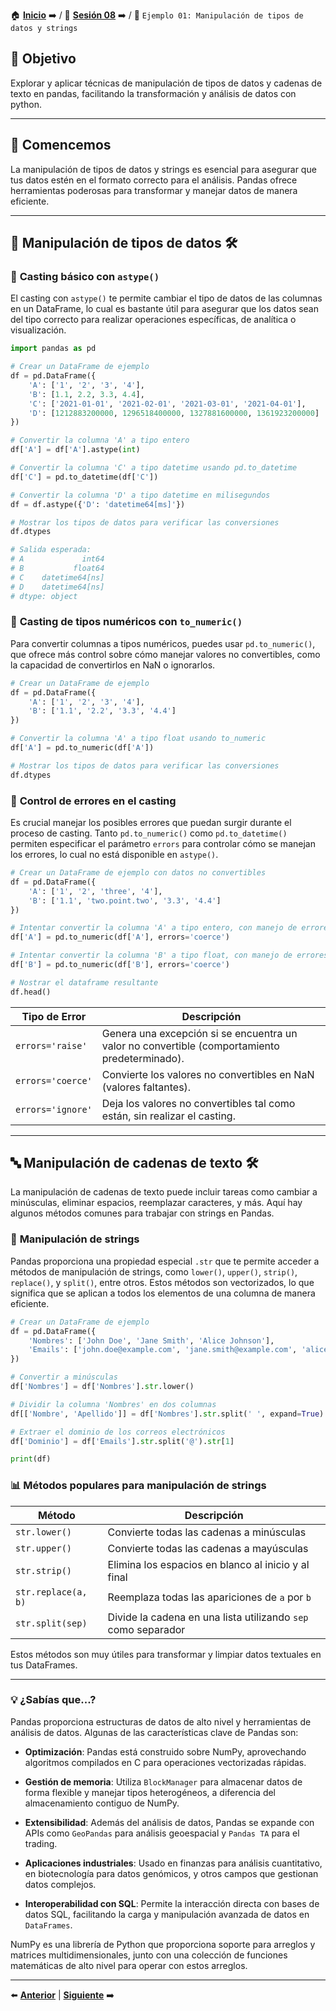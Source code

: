 🏠 [**Inicio**](../../Readme.md) ➡️ / 📖 [**Sesión 08**](../Readme.md) ➡️ / 📝 `Ejemplo 01: Manipulación de tipos de datos y strings`

## 🎯 Objetivo

Explorar y aplicar técnicas de manipulación de tipos de datos y cadenas de texto en pandas, facilitando la transformación y análisis de datos con python.

---

## 🚀 Comencemos

La manipulación de tipos de datos y strings es esencial para asegurar que tus datos estén en el formato correcto para el análisis. Pandas ofrece herramientas poderosas para transformar y manejar datos de manera eficiente.

---

## 🔄 **Manipulación de tipos de datos** 🛠️

### 🎲 **Casting básico con `astype()`**

El casting con `astype()` te permite cambiar el tipo de datos de las columnas en un DataFrame, lo cual es bastante útil para asegurar que los datos sean del tipo correcto para realizar operaciones específicas, de analítica o visualización.

```python
import pandas as pd

# Crear un DataFrame de ejemplo
df = pd.DataFrame({
    'A': ['1', '2', '3', '4'],
    'B': [1.1, 2.2, 3.3, 4.4],
    'C': ['2021-01-01', '2021-02-01', '2021-03-01', '2021-04-01'],
    'D': [1212883200000, 1296518400000, 1327881600000, 1361923200000]
})

# Convertir la columna 'A' a tipo entero
df['A'] = df['A'].astype(int)

# Convertir la columna 'C' a tipo datetime usando pd.to_datetime
df['C'] = pd.to_datetime(df['C'])

# Convertir la columna 'D' a tipo datetime en milisegundos
df = df.astype({'D': 'datetime64[ms]'})

# Mostrar los tipos de datos para verificar las conversiones
df.dtypes

# Salida esperada:
# A             int64
# B           float64
# C    datetime64[ns]
# D    datetime64[ns]
# dtype: object
```

### 🎲 **Casting de tipos numéricos con `to_numeric()`**

Para convertir columnas a tipos numéricos, puedes usar `pd.to_numeric()`, que ofrece más control sobre cómo manejar valores no convertibles, como la capacidad de convertirlos en NaN o ignorarlos.

```python
# Crear un DataFrame de ejemplo
df = pd.DataFrame({
    'A': ['1', '2', '3', '4'],
    'B': ['1.1', '2.2', '3.3', '4.4']
})

# Convertir la columna 'A' a tipo float usando to_numeric
df['A'] = pd.to_numeric(df['A'])

# Mostrar los tipos de datos para verificar las conversiones
df.dtypes
```

### 🚨 **Control de errores en el casting**

Es crucial manejar los posibles errores que puedan surgir durante el proceso de casting. Tanto `pd.to_numeric()` como `pd.to_datetime()` permiten especificar el parámetro `errors` para controlar cómo se manejan los errores, lo cual no está disponible en `astype()`.

```python
# Crear un DataFrame de ejemplo con datos no convertibles
df = pd.DataFrame({
    'A': ['1', '2', 'three', '4'],
    'B': ['1.1', 'two.point.two', '3.3', '4.4']
})

# Intentar convertir la columna 'A' a tipo entero, con manejo de errores
df['A'] = pd.to_numeric(df['A'], errors='coerce')

# Intentar convertir la columna 'B' a tipo float, con manejo de errores
df['B'] = pd.to_numeric(df['B'], errors='coerce')

# Nostrar el dataframe resultante
df.head()
```

| Tipo de Error   | Descripción                                                                 |
|-----------------|-----------------------------------------------------------------------------|
| `errors='raise'`  | Genera una excepción si se encuentra un valor no convertible (comportamiento predeterminado). |
| `errors='coerce'` | Convierte los valores no convertibles en NaN (valores faltantes).           |
| `errors='ignore'` | Deja los valores no convertibles tal como están, sin realizar el casting.   |

---

## 🔤 **Manipulación de cadenas de texto** 🛠️

La manipulación de cadenas de texto puede incluir tareas como cambiar a minúsculas, eliminar espacios, reemplazar caracteres, y más. Aquí hay algunos métodos comunes para trabajar con strings en Pandas.

### 🎲 **Manipulación de strings**

Pandas proporciona una propiedad especial `.str` que te permite acceder a métodos de manipulación de strings, como `lower()`, `upper()`, `strip()`, `replace()`, y `split()`, entre otros. Estos métodos son vectorizados, lo que significa que se aplican a todos los elementos de una columna de manera eficiente.

```python
# Crear un DataFrame de ejemplo
df = pd.DataFrame({
    'Nombres': ['John Doe', 'Jane Smith', 'Alice Johnson'],
    'Emails': ['john.doe@example.com', 'jane.smith@example.com', 'alice.johnson@example.com']
})

# Convertir a minúsculas
df['Nombres'] = df['Nombres'].str.lower()

# Dividir la columna 'Nombres' en dos columnas
df[['Nombre', 'Apellido']] = df['Nombres'].str.split(' ', expand=True)

# Extraer el dominio de los correos electrónicos
df['Dominio'] = df['Emails'].str.split('@').str[1]

print(df)
```

### 📊 **Métodos populares para manipulación de strings**

| Método              | Descripción                                         |
|---------------------|-----------------------------------------------------|
| `str.lower()`       | Convierte todas las cadenas a minúsculas            |
| `str.upper()`       | Convierte todas las cadenas a mayúsculas            |
| `str.strip()`       | Elimina los espacios en blanco al inicio y al final |
| `str.replace(a, b)` | Reemplaza todas las apariciones de `a` por `b`      |
| `str.split(sep)`    | Divide la cadena en una lista utilizando `sep` como separador |

Estos métodos son muy útiles para transformar y limpiar datos textuales en tus DataFrames.

---

### 💡 **¿Sabías que...?**

Pandas proporciona estructuras de datos de alto nivel y herramientas de análisis de datos. Algunas de las características clave de Pandas son:

- **Optimización**: Pandas está construido sobre NumPy, aprovechando algoritmos compilados en C para operaciones vectorizadas rápidas.

- **Gestión de memoria**: Utiliza `BlockManager` para almacenar datos de forma flexible y manejar tipos heterogéneos, a diferencia del almacenamiento contiguo de NumPy.

- **Extensibilidad**: Además del análisis de datos, Pandas se expande con APIs como `GeoPandas` para análisis geoespacial y `Pandas TA` para el trading.

- **Aplicaciones industriales**: Usado en finanzas para análisis cuantitativo, en biotecnología para datos genómicos, y otros campos que gestionan datos complejos.

- **Interoperabilidad con SQL**: Permite la interacción directa con bases de datos SQL, facilitando la carga y manipulación avanzada de datos en `DataFrames`.

NumPy es una librería de Python que proporciona soporte para arreglos y matrices multidimensionales, junto con una colección de funciones matemáticas de alto nivel para operar con estos arreglos.

---

⬅️ [**Anterior**](../Readme.md) | [**Siguiente**](../Ejemplo-02/Readme.md) ➡️
